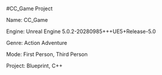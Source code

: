 #CC_Game Project

Name: CC_Game

Engine: Unreal Engine 5.0.2-20280985+++UE5+Release-5.0    

Genre: Action Adventure

Mode: First Person, Third Person

Project: Blueprint, C++

